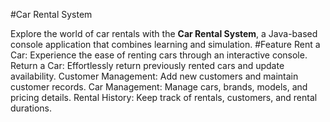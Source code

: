 #Car Rental System

Explore the world of car rentals with the **Car Rental System**, a Java-based console application that combines learning and simulation.
#Feature
Rent a Car: Experience the ease of renting cars through an interactive console.
Return a Car: Effortlessly return previously rented cars and update availability.
Customer Management: Add new customers and maintain customer records.
Car Management: Manage cars, brands, models, and pricing details.
Rental History: Keep track of rentals, customers, and rental durations.
